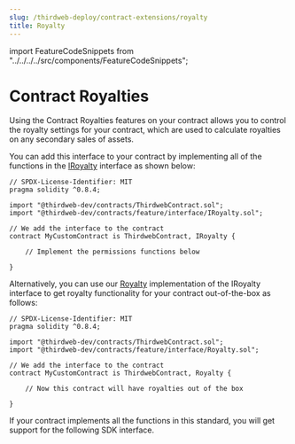 ```yaml
---
slug: /thirdweb-deploy/contract-extensions/royalty
title: Royalty
---
```


import FeatureCodeSnippets from "../../../../src/components/FeatureCodeSnippets";

# Contract Royalties

Using the Contract Royalties features on your contract allows you to control the royalty settings for your contract, which are used to calculate royalties on any secondary sales of assets.

You can add this interface to your contract by implementing all of the functions in the [IRoyalty](https://portal.thirdweb.com/contracts/IRoyalty) interface as shown below:

```solidity
// SPDX-License-Identifier: MIT
pragma solidity ^0.8.4;

import "@thirdweb-dev/contracts/ThirdwebContract.sol";
import "@thirdweb-dev/contracts/feature/interface/IRoyalty.sol";

// We add the interface to the contract
contract MyCustomContract is ThirdwebContract, IRoyalty {

    // Implement the permissions functions below

}
```

Alternatively, you can use our [Royalty](https://github.com/thirdweb-dev/contracts/feature/permissions/Royalty.sol) implementation of the IRoyalty interface to get royalty functionality for your contract out-of-the-box as follows:

```solidity
// SPDX-License-Identifier: MIT
pragma solidity ^0.8.4;

import "@thirdweb-dev/contracts/ThirdwebContract.sol";
import "@thirdweb-dev/contracts/feature/interface/Royalty.sol";

// We add the interface to the contract
contract MyCustomContract is ThirdwebContract, Royalty {

    // Now this contract will have royalties out of the box

}
```

If your contract implements all the functions in this standard, you will get support for the following SDK interface.

<FeatureCodeSnippets featureName="Royalty" />
